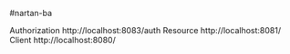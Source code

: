 #nartan-ba


Authorization http://localhost:8083/auth
Resource http://localhost:8081/
Client http://localhost:8080/

